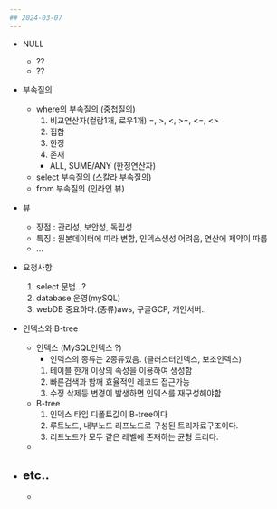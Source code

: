 ```yaml
---
## 2024-03-07
---
```


- NULL
    - ??
    - ??

- 부속질의
    - where의 부속질의 (중첩질의)
        1. 비교연산자(컬람1개, 로우1개) =, >, <, >=, <=, <>
        2. 집합
        3. 한정
        4. 존재
        - ALL, SUME/ANY (한정연산자)
    - select 부속질의 (스칼라 부속질의)
    - from 부속질의 (인라인 뷰)
- 뷰
    - 장점 : 관리성, 보안성, 독립성
    - 특징 : 원본데이터에 따라 변함, 인덱스생성 어려움, 연산에 제약이 따름
    - ...
- 요청사항
    1. select 문법...?
    2. database 운영(mySQL)
    3. webDB 중요하다.(종류)aws, 구글GCP, 개인서버..

- 인덱스와 B-tree
    - 인덱스 (MySQL인덱스 ?)
        - 인덱스의 종류는 2종류있음. (클러스터인덱스, 보조인덱스)
        1. 테이블 한개 이상의 속성을 이용하여 생성함
        2. 빠른검색과 함깨 효율적인 레코드 접근가능
        3. 수정 삭제등 변경이 발생하면 인덱스를 재구성해야함
    - B-tree
        1. 인덱스 타입 디폴트값이 B-tree이다
        2. 루트노드, 내부노드 리프노드로 구성된 트리자료구조이다.
        3. 리프노드가 모두 같은 레벨에 존재하는 균형 트리다.
    - 

- etc..
    - 
    - 
